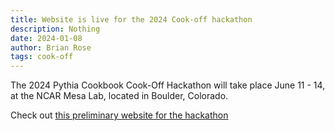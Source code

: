 ```yaml
---
title: Website is live for the 2024 Cook-off hackathon
description: Nothing
date: 2024-01-08
author: Brian Rose
tags: cook-off
---
```


The 2024 Pythia Cookbook Cook-Off Hackathon will take place June
11 - 14, at the NCAR Mesa Lab, located in Boulder, Colorado.

Check out [this preliminary website for the hackathon](https://projectpythia.org/pythia-cookoff-2024/)
